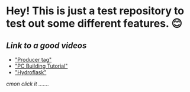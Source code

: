 # Hey! This is just a test repository to test out some different features. 😊

## ***Link to a good videos***
- ["Producer tag"](https://www.youtube.com/watch?v=TCWzHoPTwgg&list=LL&index=85)
- ["PC Building Tutorial"](https://youtu.be/UP1mKveeNIA)
- ["Hydroflask"](https://youtu.be/f8mL0_4GeV0)

_cmon click it ......._
